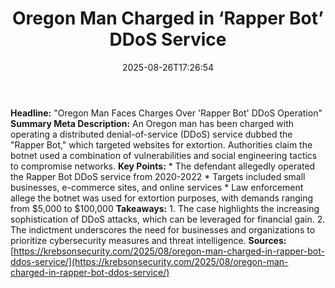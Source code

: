 ﻿---
title: "Oregon Man Charged in ‘Rapper Bot’ DDoS Service"
date: "2025-08-26T17:26:54"
category: "Markets"
summary: ""
slug: "oregon man charged in rapper bot ddos service"
source_urls:
  - "https://krebsonsecurity.com/2025/08/oregon-man-charged-in-rapper-bot-ddos-service/"
seo:
  title: "Oregon Man Charged in ‘Rapper Bot’ DDoS Service | Hash n Hedge"
  description: ""
  keywords: ["news", "markets", "brief"]
---
**Headline:** "Oregon Man Faces Charges Over 'Rapper Bot' DDoS Operation"  **Summary Meta Description:** An Oregon man has been charged with operating a distributed denial-of-service (DDoS) service dubbed the "Rapper Bot," which targeted websites for extortion. Authorities claim the botnet used a combination of vulnerabilities and social engineering tactics to compromise networks.  **Key Points:**  * The defendant allegedly operated the Rapper Bot DDoS service from 2020-2022 * Targets included small businesses, e-commerce sites, and online services * Law enforcement allege the botnet was used for extortion purposes, with demands ranging from $5,000 to $100,000  **Takeaways:**  1. The case highlights the increasing sophistication of DDoS attacks, which can be leveraged for financial gain. 2. The indictment underscores the need for businesses and organizations to prioritize cybersecurity measures and threat intelligence.  **Sources:** [https://krebsonsecurity.com/2025/08/oregon-man-charged-in-rapper-bot-ddos-service/](https://krebsonsecurity.com/2025/08/oregon-man-charged-in-rapper-bot-ddos-service/) 
